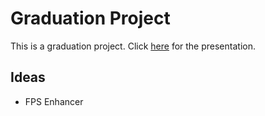 # Graduation Project
This is a graduation project. Click [here](https://tome.app/mh0386/mind-reading-meets-language-a-graduation-project-on-bci-and-nlp-cli7p4hwj2jb65x3bldnihu1o) for the presentation.

## Ideas
- FPS Enhancer
